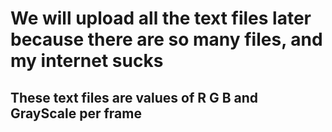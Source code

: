 # We will upload all the text files later because there are so many files, and my internet sucks
## These text files are values of R G B and GrayScale per frame
